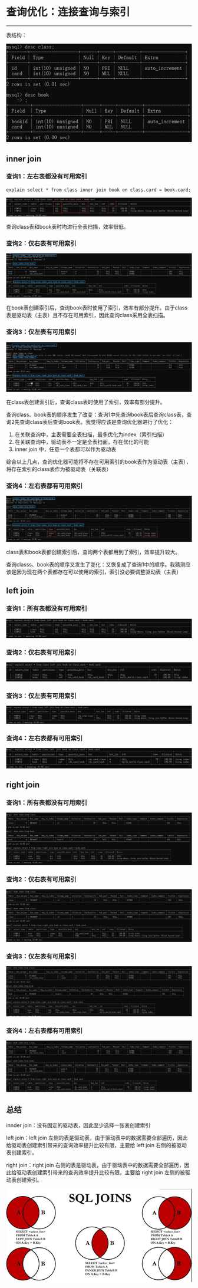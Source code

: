 # 查询优化：连接查询与索引

---

表结构：

![image-20210516125127048](markdown/索引优化：连接查询与索引.assets/image-20210516125127048.png)

## inner join

### 查询1：左右表都没有可用索引

```mysql
explain select * from class inner join book on class.card = book.card;
```

![image-20210516130153534](markdown/索引优化：连接查询与索引.assets/image-20210516130153534.png)

查询class表和book表时均进行全表扫描，效率很低。

### 查询2：仅右表有可用索引

![image-20210516143126157](markdown/索引优化：连接查询与索引.assets/image-20210516143126157.png)

在book表创建索引后，查询book表时使用了索引，效率有部分提升。由于class表是驱动表（主表）且不存在可用索引，因此查询class采用全表扫描。



### 查询3：仅左表有可用索引

![image-20210516140712274](markdown/索引优化：连接查询与索引.assets/image-20210516140712274.png)

在class表创建索引后，查询class表时使用了索引，效率有部分提升。

查询class、book表的顺序发生了改变：查询1中先查询book表后查询class表，查询2先查询class表后查询book表。我觉得应该是查询优化器进行了优化：

1.  在关联查询中，主表需要全表扫描，最多优化为index（索引扫描）
2.  在关联查询中，驱动表不一定是全表扫面，存在优化的可能
3.  inner join 中，任意一个表都可以作为驱动表

综合以上几点，查询优化器可能将不存在可用索引的book表作为驱动表（主表），将存在索引的class表作为被驱动表（关联表）



### 查询4：左右表都有可用索引

![image-20210516140804372](markdown/索引优化：连接查询与索引.assets/image-20210516140804372.png)

class表和book表都创建索引后，查询两个表都用到了索引，效率提升较大。

查询classs、book表的顺序又发生了变化：又恢复成了查询1中的顺序。我猜测应该是因为现在两个表都存在可以使用的索引，索引没必要调整驱动表（主表）

## left join

### 查询1：所有表都没有可用索引

![image-20210516144913040](markdown/索引优化：连接查询与索引.assets/image-20210516144913040.png)

### 查询2：仅右表有可用索引

![image-20210516144731949](markdown/索引优化：连接查询与索引.assets/image-20210516144731949.png)

### 查询3：仅左表有可用索引

![image-20210516144957877](markdown/索引优化：连接查询与索引.assets/image-20210516144957877.png)

### 查询4：左右表都有可用索引

![image-20210516144805913](markdown/索引优化：连接查询与索引.assets/image-20210516144805913.png)

## right join

### 查询1：所有表都没有可用索引

![image-20210516150536973](markdown/索引优化：连接查询与索引.assets/image-20210516150536973.png)

### 查询2：仅右表有可用索引

![image-20210516150621004](markdown/索引优化：连接查询与索引.assets/image-20210516150621004.png)

### 查询3：仅左表有可用索引

![image-20210516145727079](markdown/索引优化：连接查询与索引.assets/image-20210516145727079.png)

### 查询4：左右表都有可用索引

![image-20210516150700305](markdown/索引优化：连接查询与索引.assets/image-20210516150700305.png)

## 总结

innder join：没有固定的驱动表，因此至少选择一张表创建索引

left join：left join 左侧的表是驱动表，由于驱动表中的数据需要全部遍历，因此给驱动表创建索引带来的查询效率提升比较有限，主要给 left join 右侧的被驱动表创建索引。

right join：right join 右侧的表是驱动表，由于驱动表中的数据需要全部遍历，因此给驱动表创建索引带来的查询效率提升比较有限，主要给 right join 左侧的被驱动表创建索引。

![image-20210516151225474](markdown/索引优化：连接查询与索引.assets/image-20210516151225474.png)